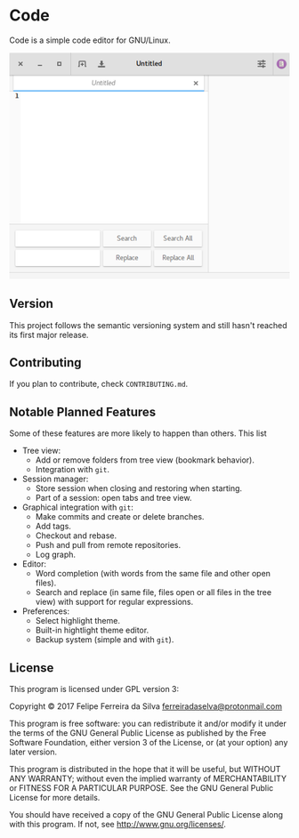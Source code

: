 # Code

Code is a simple code editor for GNU/Linux.

![](screenshot.png)

## Version

This project follows the semantic versioning system and still hasn't reached its first major release.

## Contributing

If you plan to contribute, check `CONTRIBUTING.md`.

## Notable Planned Features

Some of these features are more likely to happen than others. This list

- Tree view:
  - Add or remove folders from tree view (bookmark behavior).
  - Integration with `git`.
- Session manager:
  - Store session when closing and restoring when starting.
  - Part of a session: open tabs and tree view.
- Graphical integration with `git`:
  - Make commits and create or delete branches.
  - Add tags.
  - Checkout and rebase.
  - Push and pull from remote repositories.
  - Log graph.
- Editor:
  - Word completion (with words from the same file and other open files).
  - Search and replace (in same file, files open or all files in the tree view) with support for regular expressions.
- Preferences:
  - Select highlight theme.
  - Built-in hightlight theme editor.
  - Backup system (simple and with `git`).

## License

This program is licensed under GPL version 3:

Copyright © 2017 Felipe Ferreira da Silva <ferreiradaselva@protonmail.com>

This program is free software: you can redistribute it and/or modify
it under the terms of the GNU General Public License as published by
the Free Software Foundation, either version 3 of the License, or
(at your option) any later version.

This program is distributed in the hope that it will be useful,
but WITHOUT ANY WARRANTY; without even the implied warranty of
MERCHANTABILITY or FITNESS FOR A PARTICULAR PURPOSE.  See the
GNU General Public License for more details.

You should have received a copy of the GNU General Public License
along with this program.  If not, see <http://www.gnu.org/licenses/>.

